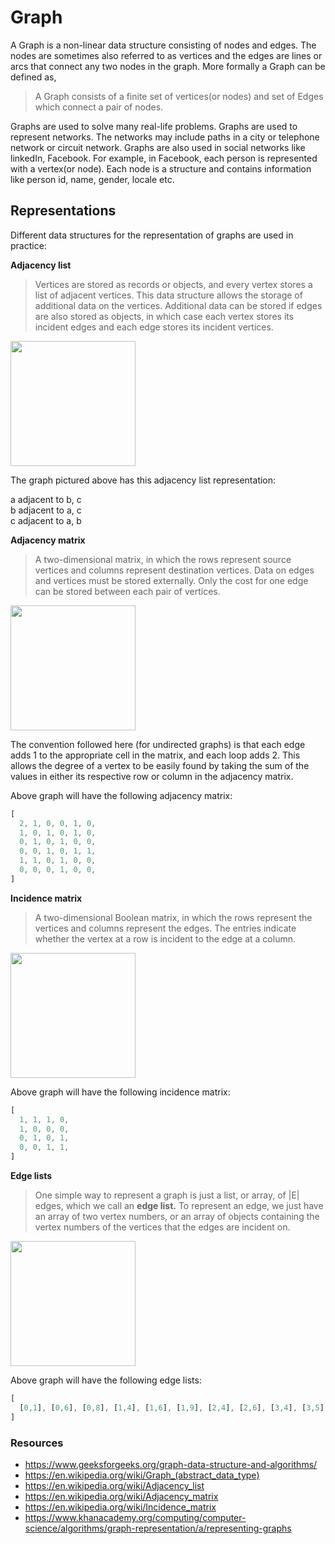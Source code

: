 # Graph
A Graph is a non-linear data structure consisting of nodes and edges. The nodes are sometimes also referred to as vertices and the edges are lines or arcs that connect any two nodes in the graph. More formally a Graph can be defined as,

> A Graph consists of a finite set of vertices(or nodes) and set of Edges which connect a pair of nodes.

Graphs are used to solve many real-life problems. Graphs are used to represent networks. The networks may include paths in a city or telephone network or circuit network. Graphs are also used in social networks like linkedIn, Facebook. For example, in Facebook, each person is represented with a vertex(or node). Each node is a structure and contains information like person id, name, gender, locale etc.

## Representations
Different data structures for the representation of graphs are used in practice:

**Adjacency list**
> Vertices are stored as records or objects, and every vertex stores a list of adjacent vertices. This data structure allows the storage of additional data on the vertices. Additional data can be stored if edges are also stored as objects, in which case each vertex stores its incident edges and each edge stores its incident vertices.

<img width="200" src="https://upload.wikimedia.org/wikipedia/commons/thumb/2/26/Simple_cycle_graph.svg/300px-Simple_cycle_graph.svg.png" />

The graph pictured above has this adjacency list representation:

a adjacent to b, c<br />
b adjacent to a, c<br />
c adjacent to a, b

**Adjacency matrix**
> A two-dimensional matrix, in which the rows represent source vertices and columns represent destination vertices. Data on edges and vertices must be stored externally. Only the cost for one edge can be stored between each pair of vertices.

<img width="200" src="https://upload.wikimedia.org/wikipedia/commons/thumb/2/28/6n-graph2.svg/375px-6n-graph2.svg.png" />

The convention followed here (for undirected graphs) is that each edge adds 1 to the appropriate cell in the matrix, and each loop adds 2. This allows the degree of a vertex to be easily found by taking the sum of the values in either its respective row or column in the adjacency matrix.

Above graph will have the following adjacency matrix:
```js
[
  2, 1, 0, 0, 1, 0,
  1, 0, 1, 0, 1, 0,
  0, 1, 0, 1, 0, 0,
  0, 0, 1, 0, 1, 1,
  1, 1, 0, 1, 0, 0,
  0, 0, 0, 1, 0, 0,
]
```

**Incidence matrix**
> A two-dimensional Boolean matrix, in which the rows represent the vertices and columns represent the edges. The entries indicate whether the vertex at a row is incident to the edge at a column.

<img width="200" src="https://upload.wikimedia.org/wikipedia/commons/thumb/9/90/Labeled_undirected_graph.svg/250px-Labeled_undirected_graph.svg.png" />

Above graph will have the following incidence matrix:
```js
[
  1, 1, 1, 0,
  1, 0, 0, 0,
  0, 1, 0, 1,
  0, 0, 1, 1,
]
```

**Edge lists**
> One simple way to represent a graph is just a list, or array, of |E| edges, which we call an **edge list.** To represent an edge, we just have an array of two vertex numbers, or an array of objects containing the vertex numbers of the vertices that the edges are incident on.

<img width="200" src="https://ka-perseus-images.s3.amazonaws.com/21cd2731928c7c13057eee000e3697de82ccc058.png" />

Above graph will have the following edge lists:
```js
[
  [0,1], [0,6], [0,8], [1,4], [1,6], [1,9], [2,4], [2,6], [3,4], [3,5], [3,8], [4,5], [4,9], [7,8], [7,9]
]
```


### Resources
* https://www.geeksforgeeks.org/graph-data-structure-and-algorithms/
* https://en.wikipedia.org/wiki/Graph_(abstract_data_type)
* https://en.wikipedia.org/wiki/Adjacency_list
* https://en.wikipedia.org/wiki/Adjacency_matrix
* https://en.wikipedia.org/wiki/Incidence_matrix
* https://www.khanacademy.org/computing/computer-science/algorithms/graph-representation/a/representing-graphs

